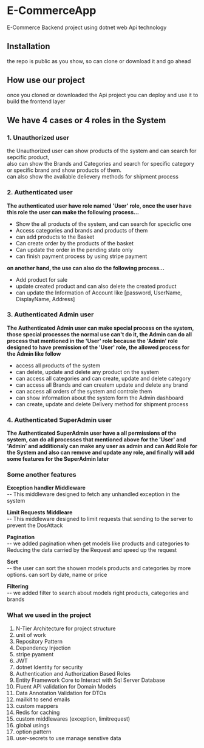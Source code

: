 # E-CommerceApp
E-Commerce Backend project using dotnet web Api technology

## Installation
the repo is public as you show, so can clone or download it and go ahead

## How use our project
once you cloned or downloaded the Api project you can deploy and use it to build the frontend layer

## We have 4 cases or 4 roles in the System
### 1. Unauthorized user
the Unauthorized user can show products of the system and can search for sepcific product,  
also can show the Brands and Categories and search for specific category or specific brand and show products of them.  
can also show the avaliable delievery methods for shipment process  

### 2. Authenticated user
**The authenticated user have role named 'User' role, once the user have this role the user can make the following process...**    

- Show the all products of the system, and can search for specicfic one   
- Access categories and brands and products of them   
- can add products to the Basket  
- Can create order by the products of the basket  
- Can update the order in the pending state only  
- can finish payment process by using stripe payment  

   

**on another hand, the use can also do the following process...**  
- Add product for sale  
- update created product and can also delete the created product    
- can update the Information of Account like [password, UserName, DisplayName, Address]    

### 3. Authenticated Admin user
**The Authenticated Admin user can make special process on the system, those special processes the normal use can't do it, the Admin can do all process that mentioned in the 'User' role because the 'Admin' role designed to have premission of the 'User' role, the allowed process for the Admin like follow**   

- access all products of the system    
- can delete, update and delete any product on the system     
- can access all categories and can create, update and delete category    
- can access all Brands and can createm update and delete any brand    
- can access all orders of the system and controle them
- can show information about the system form the Admin dashboard   
- can create, update and delete Delivery method for shipment process   

### 4. Authenticated SuperAdmin user
**The Authenticated SuperAdmin user have a all permissions of the system, can do all processes that mentioned above for the 'User' and 'Admin' and additionaly can make any user as admin and can Add Role for the System and also can remove and update any role, and finally will add some features for the SuperAdmin later**

### Some another features
**Exception handler Middleware**  
-- This middleware designed to fetch any unhandled exception in the system

**Limit Requests Middleare**  
-- This middleware designed to limit requests that sending to the server to prevent the DosAttack

**Pagination**  
-- we added pagination when get models like products and categories to Reducing the data carried by the Request and speed up the request

**Sort**   
-- the user can sort the showen models products and categories by more options. can sort by date, name or price

**Filtering**   
-- we added filter to search about models right products, categories and brands

### What we used in the project
1. N-Tier Architecture for project structure
2. unit of work
3. Repository Pattern
4. Dependency Injection
5. stripe pyament
6. JWT
7. dotnet Identity for security
8. Authentication and Authorization Based Roles
9. Entity Framework Core to Interact with Sql Server Database
10. Fluent API validation for Domain Models
11. Data Annotation Validation for DTOs
12. mailkit to send emails
13. custom mappers
14. Redis for caching
15. custom middlewares (exception, limitrequest)
16. global usings
17. option pattern
18. user-secrets to use manage senstive data




